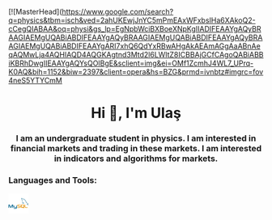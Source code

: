 [![MasterHead](https://www.google.com/search?q=physics&tbm=isch&ved=2ahUKEwjJnYC5mPmEAxWFxbsIHa6XAkoQ2-cCegQIABAA&oq=physi&gs_lp=EgNpbWciBXBoeXNpKgIIADIFEAAYgAQyBRAAGIAEMgUQABiABDIFEAAYgAQyBRAAGIAEMgUQABiABDIFEAAYgAQyBRAAGIAEMgUQABiABDIFEAAYgARI7xhQ6QdYxRBwAHgAkAEAmAGgAaABnAeqAQMwLja4AQHIAQD4AQGKAgtnd3Mtd2l6LWltZ8ICBBAjGCfCAgoQABiABBiKBRhDwgIIEAAYgAQYsQOIBgE&sclient=img&ei=OMf1ZcmhJ4WL7_UPrq-K0AQ&bih=1152&biw=2397&client=opera&hs=BZG&prmd=ivnbtz#imgrc=fov4neS5YTYCmM
<h1 align="center">Hi 👋, I'm Ulaş</h1>
<h3 align="center">I am an undergraduate student in physics. I am interested in financial markets and trading in these markets. I am interested in indicators and algorithms for markets.</h3>


<h3 align="left">Languages and Tools:</h3>
<p align="left"> <a href="https://www.mysql.com/" target="_blank" rel="noreferrer"> <img src="https://raw.githubusercontent.com/devicons/devicon/master/icons/mysql/mysql-original-wordmark.svg" alt="mysql" width="40" height="40"/> </a> </p>
